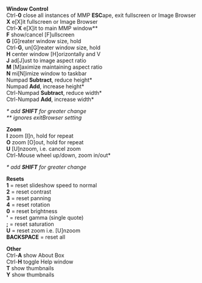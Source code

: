 **Window Control**<br />
Ctrl-**0** close all instances of MMP
**ESC**ape, exit fullscreen or Image Browser<br />
**X** e[X]it fullscreen or Image Browser<br />
Ctrl-**X** e[X]it to main MMP window\*\*<br />
**F** show/cancel [F]ullscreen<br />
**G** [G]reater window size, hold<br />
Ctrl-**G**, un[G]reater window size, hold<br />
**H** center window [H]orizontally and V<br />
**J** ad[J]ust to image aspect ratio<br />
**M** [M]aximize maintaining aspect ratio<br />
**N** mi[N]imize window to taskbar<br />
Numpad **Subtract**, reduce height\*<br />
Numpad **Add**, increase height\*<br />
Ctrl-Numpad **Subtract**, reduce width\*<br />
Ctrl-Numpad **Add**, increase width\*<br />

_\* add **SHIFT** for greater change_<br />
_\** ignores exitBrowser setting_<br />

**Zoom**<br />
**I** zoom [I]n, hold for repeat<br />
**O** zoom [O]out, hold for repeat<br />
**U** [U]nzoom, i.e. cancel zoom<br />
Ctrl-Mouse wheel up/down, zoom in/out\*<br />

_\* add **SHIFT** for greater change_<br />

**Resets**<br />
**1** = reset slideshow speed to normal<br />
**2** = reset contrast<br />
**3** = reset panning<br />
**4** = reset rotation<br />
**0** = reset brightness<br />
**'**  = reset gamma (single quote)<br />
**;**  = reset saturation<br />
**U** = reset  zoom i.e. [U]nzoom<br />
**BACKSPACE** = reset all<br />

**Other**<br />
Ctrl-**A** show About Box<br />
Ctrl-**H** toggle Help window<br />
**T** show thumbnails<br />
**Y** show thumbnails<br />


